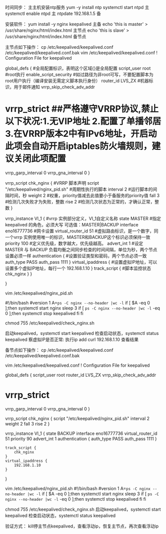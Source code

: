 时间同步：
主主机安装ntp服务
yum -y install ntp
systemctl start ntpd 主
systemctl enable ntpd 主
ntpdate 192.168.1.5 备


安装软件：
yum install -y nginx keepalived 主备
echo 'this is master' > /usr/share/nginx/html/index.html  主节点
echo 'this is slave' > /usr/share/nginx/html/index.html   备节点

主节点如下操作：
cp /etc/keepalived/keepalived.conf /etc/keepalived/keepalived.conf.bak
vim /etc/keepalived/keepalived.conf
! Configuration File for keepalived

global_defs {                   #全局配置标识，表明这个区域{}是全局配置
   script_user root             #root执行
   enable_script_security       #如过路径为非root可写，不要配置脚本为root用户执行（编译安装无需定义脚本执行身份）
   router_id LVS_ZX             #机器标识，用于邮件通知
   vrrp_skip_check_adv_addr
#   vrrp_strict                     ##严格遵守VRRP协议,禁止以下状况:1.无VIP地址 2.配置了单播邻居 3.在VRRP版本2中有IPv6地址，开启动此项会自动开启iptables防火墙规则，建议关闭此项配置
   vrrp_garp_interval 0
   vrrp_gna_interval 0
}

vrrp_script chk_nginx {             #VRRP 脚本声明
    script "/etc/keepalived/nginx_pid.sh"    #周期性执行的脚本
    interval 2  #运行脚本的间隔时间，秒
    weight 2    #权重，priority值减去此值要小于备服务的priority值
    fall 3 #检测几次失败才为失败，整数
    rise 2 #检测几次状态为正常的，才确认正常，整数
}

vrrp_instance VI_1 {         #vrrp 实例部分定义，VI_1自定义名称
    state MASTER                #指定 keepalived 的角色，必须大写 可选值：MASTER|BACKUP
    interface eno16777736       #网卡设置
    virtual_router_id 51         #虚拟路由标识，是一个数字，同一个vrrp 实例使用唯一的标识，MASTER和BACKUP这个标识必须保持一致
    priority 100             #定义优先级，数字越大，优先级越高。
    advert_int 1            #设定 MASTER 与 BACKUP 负载均衡之间同步检查的时间间隔，单位为秒，两个节点设置必须一样
    authentication {            #设置验证类型和密码，两个节点必须一致
        auth_type PASS
        auth_pass 1111
    }
    virtual_ipaddress {          #设置虚拟IP地址，可以设置多个虚拟IP地址，每行一个
        192.168.1.10
    }
    track_script {              #脚本监控状态
        chk_nginx
    }
}

}


vim  /etc/keepalived/nginx_pid.sh

#!/bin/bash
#version 1
A=`ps -C nginx --no-header |wc -l`
if [ $A -eq 0 ];then
     systemctl start  nginx
      sleep 3
            if [ `ps -C nginx --no-header |wc -l` -eq 0 ];then
                  systemctl stop keepalived
fi
fi

chmod 755 /etc/keepalived/check_nginx.sh

启动keepalived，systemctl start keepalived
检查启动状态，systemctl status keepalived
察虚拟IP是否正常: 执行ip add
curl 192.168.1.10 查看结果

备节点如下操作：
cp /etc/keepalived/keepalived.conf /etc/keepalived/keepalived.conf.bak

vim /etc/keepalived/keepalived.conf
! Configuration File for keepalived

global_defs {
   script_user root
   router_id LVS_ZX
   vrrp_skip_check_adv_addr
#   vrrp_strict
   vrrp_garp_interval 0
   vrrp_gna_interval 0
}

vrrp_script chk_nginx {
    script "/etc/keepalived/nginx_pid.sh"
    interval 2
    weight 2
    fall 3 
    rise 2 
}

vrrp_instance VI_1 {
    state BACKUP
    interface eno16777736
    virtual_router_id 51
    priority 90
    advert_int 1
    authentication {
        auth_type PASS
        auth_pass 1111
    }

    track_script {
        chk_nginx
    }
    virtual_ipaddress {
        192.168.1.10
    }
}


vim /etc/keepalived/nginx_pid.sh
#!/bin/bash
#version 1
A=`ps -C nginx --no-header |wc -l`
if [ $A -eq 0 ];then
     systemctl start  nginx
      sleep 3
            if [ `ps -C nginx --no-header |wc -l` -eq 0 ];then
                  systemctl stop keepalived
fi
fi

chmod 755 /etc/keepalived/check_nginx.sh
启动keepalived，systemctl start keepalived
检查启动状态，systemctl status keepalived


验证方式：
kill停主节点keepalived，查看浮动ip，恢复主节点，再次查看浮动ip
